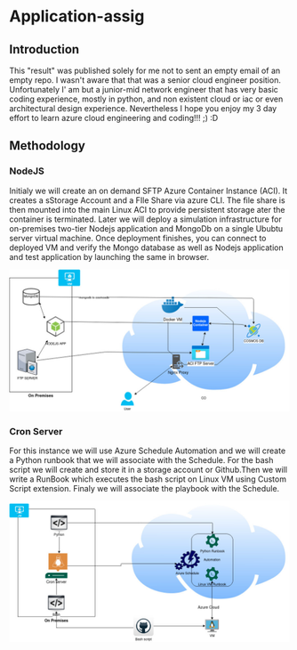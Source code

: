 # Application-assig

## Introduction

This "result" was published solely for me not to sent an empty email of an empty repo. I wasn't aware that that was a senior cloud engineer position. Unfortunately I' am but a junior-mid network engineer that has very basic coding experience, mostly in python, and non existent cloud or iac or even architectural design experience. 
Nevertheless I hope you enjoy my 3 day effort to learn azure cloud engineering and coding!!! ;) :D


## Methodology

### NodeJS

Initialy we will create an on demand SFTP Azure Container Instance (ACI). It creates a sStorage Account and a FIle Share via azure CLI. The file share is then mounted into the main Linux ACI to provide persistent storage ater the container is terminated. Later we will deploy a simulation infrastructure for on-premises two-tier Nodejs application and MongoDb on a single Ububtu server virtual machine.
Once deployment finishes, you can connect to deployed VM and verify the Mongo database as well as Nodejs application and test application by launching the same in browser. 

<img src="images/mongodb-sftp-nodejs.jpg"/>

### Cron Server

For this instance we will use Azure Schedule Automation and we will create a Python runbook that we will associate with the Schedule. For the bash script we will
create and store it in a storage account or Github.Then we will write a RunBook which executes the bash script on Linux VM using Custom Script extension. Finaly we will associate the playbook with the Schedule.

<img src="images/Untitled Diagram(2).jpg"/>
